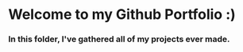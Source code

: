 # Welcome to my Github Portfolio :)


### In this folder, I've gathered all of my projects ever made.